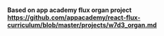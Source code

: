 


#### Based on app academy flux organ project https://github.com/appacademy/react-flux-curriculum/blob/master/projects/w7d3_organ.md
